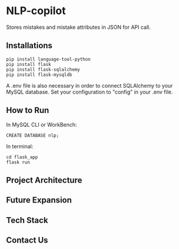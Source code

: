 # NLP-copilot

Stores mistakes and mistake attributes in JSON for API call.

## Installations

```
pip install language-tool-python
pip install flask
pip install flask-sqlalchemy
pip install flask-mysqldb
```
A .env file is also necessary in order to connect SQLAlchemy to your MySQL database. Set your configuration to "config" in your .env file.

## How to Run

In MySQL CLI or WorkBench:

```
CREATE DATABASE nlp;
```

In terminal:

```
cd flask_app
flask run
```

## Project Architecture

## Future Expansion

## Tech Stack

## Contact Us
